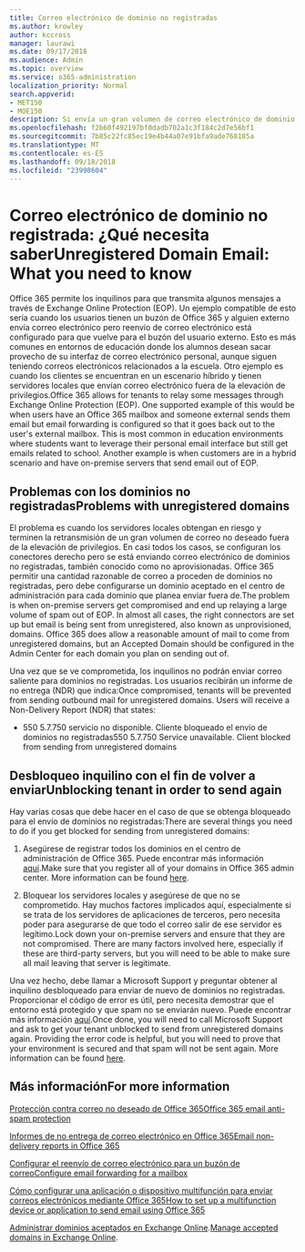 ```yaml
---
title: Correo electrónico de dominio no registradas
ms.author: krowley
author: kccross
manager: laurawi
ms.date: 09/17/2018
ms.audience: Admin
ms.topic: overview
ms.service: o365-administration
localization_priority: Normal
search.appverid:
- MET150
- MOE150
description: Si envía un gran volumen de correo electrónico de dominio no registradas, corre el riesgo de su correo electrónico se bloquean. Lea este artículo para obtener más información.
ms.openlocfilehash: f2b60f492197bf0dadb702a1c3f184c2d7e56bf1
ms.sourcegitcommit: 7b85c22fc85ec19e4b44a07e91bfa9ade768185a
ms.translationtype: MT
ms.contentlocale: es-ES
ms.lasthandoff: 09/18/2018
ms.locfileid: "23998604"
---
```

# <a name="unregistered-domain-email-what-you-need-to-know"></a><span data-ttu-id="13102-104">Correo electrónico de dominio no registrada: ¿Qué necesita saber</span><span class="sxs-lookup"><span data-stu-id="13102-104">Unregistered Domain Email: What you need to know</span></span>

<span data-ttu-id="13102-p102">Office 365 permite los inquilinos para que transmita algunos mensajes a través de Exchange Online Protection (EOP). Un ejemplo compatible de esto sería cuando los usuarios tienen un buzón de Office 365 y alguien externo envía correo electrónico pero reenvío de correo electrónico está configurado para que vuelve para el buzón del usuario externo. Esto es más comunes en entornos de educación donde los alumnos desean sacar provecho de su interfaz de correo electrónico personal, aunque siguen teniendo correos electrónicos relacionados a la escuela. Otro ejemplo es cuando los clientes se encuentran en un escenario híbrido y tienen servidores locales que envían correo electrónico fuera de la elevación de privilegios.</span><span class="sxs-lookup"><span data-stu-id="13102-p102">Office 365 allows for tenants to relay some messages through Exchange Online Protection (EOP). One supported example of this would be when users have an Office 365 mailbox and someone external sends them email but email forwarding is configured so that it goes back out to the user's external mailbox. This is most common in education environments where students want to leverage their personal email interface but still get emails related to school. Another example is when customers are in a hybrid scenario and have on-premise servers that send email out of EOP.</span></span>

## <a name="problems-with-unregistered-domains"></a><span data-ttu-id="13102-109">Problemas con los dominios no registradas</span><span class="sxs-lookup"><span data-stu-id="13102-109">Problems with unregistered domains</span></span>

<span data-ttu-id="13102-p103">El problema es cuando los servidores locales obtengan en riesgo y terminen la retransmisión de un gran volumen de correo no deseado fuera de la elevación de privilegios. En casi todos los casos, se configuran los conectores derecho pero se está enviando correo electrónico de dominios no registradas, también conocido como no aprovisionadas. Office 365 permitir una cantidad razonable de correo a proceden de dominios no registradas, pero debe configurarse un dominio aceptado en el centro de administración para cada dominio que planea enviar fuera de.</span><span class="sxs-lookup"><span data-stu-id="13102-p103">The problem is when on-premise servers get compromised and end up relaying a large volume of spam out of EOP. In almost all cases, the right connectors are set up but email is being sent from unregistered, also known as unprovisioned, domains. Office 365 does allow a reasonable amount of mail to come from unregistered domains, but an Accepted Domain should be configured in the Admin Center for each domain you plan on sending out of.</span></span>

<span data-ttu-id="13102-p104">Una vez que se ve comprometida, los inquilinos no podrán enviar correo saliente para dominios no registradas. Los usuarios recibirán un informe de no entrega (NDR) que indica:</span><span class="sxs-lookup"><span data-stu-id="13102-p104">Once compromised, tenants will be prevented from sending outbound mail for unregistered domains. Users will receive a Non-Delivery Report (NDR) that states:</span></span>

- <span data-ttu-id="13102-p105">550 5.7.750 servicio no disponible. Cliente bloqueado el envío de dominios no registradas</span><span class="sxs-lookup"><span data-stu-id="13102-p105">550 5.7.750 Service unavailable. Client blocked from sending from unregistered domains</span></span>

## <a name="unblocking-tenant-in-order-to-send-again"></a><span data-ttu-id="13102-117">Desbloqueo inquilino con el fin de volver a enviar</span><span class="sxs-lookup"><span data-stu-id="13102-117">Unblocking tenant in order to send again</span></span>

<span data-ttu-id="13102-118">Hay varias cosas que debe hacer en el caso de que se obtenga bloqueado para el envío de dominios no registradas:</span><span class="sxs-lookup"><span data-stu-id="13102-118">There are several things you need to do if you get blocked for sending from unregistered domains:</span></span>

1. <span data-ttu-id="13102-p106">Asegúrese de registrar todos los dominios en el centro de administración de Office 365. Puede encontrar más información [aquí](https://docs.microsoft.com/en-us/exchange/mail-flow-best-practices/manage-accepted-domains/manage-accepted-domains).</span><span class="sxs-lookup"><span data-stu-id="13102-p106">Make sure that you register all of your domains in Office 365 admin center. More information can be found [here](https://docs.microsoft.com/en-us/exchange/mail-flow-best-practices/manage-accepted-domains/manage-accepted-domains).</span></span>

2. <span data-ttu-id="13102-p107">Bloquear los servidores locales y asegúrese de que no se comprometido. Hay muchos factores implicados aquí, especialmente si se trata de los servidores de aplicaciones de terceros, pero necesita poder para asegurarse de que todo el correo salir de ese servidor es legítimo.</span><span class="sxs-lookup"><span data-stu-id="13102-p107">Lock down your on-premise servers and ensure that they are not compromised. There are many factors involved here, especially if these are third-party servers, but you will need to be able to make sure all mail leaving that server is legitimate.</span></span>

<span data-ttu-id="13102-p108">Una vez hecho, debe llamar a Microsoft Support y preguntar obtener al inquilino desbloqueado para enviar de nuevo de dominios no registradas.  Proporcionar el código de error es útil, pero necesita demostrar que el entorno está protegido y que spam no se enviarán nuevo. Puede encontrar más información [aquí](https://support.office.com/en-us/article/Contact-support-for-business-products-Admin-Help-32a17ca7-6fa0-4870-8a8d-e25ba4ccfd4b#ID0EAADAAA=online).</span><span class="sxs-lookup"><span data-stu-id="13102-p108">Once done, you will need to call Microsoft Support and ask to get your tenant unblocked to send from unregistered domains again.  Providing the error code is helpful, but you will need to prove that your environment is secured and that spam will not be sent again. More information can be found [here](https://support.office.com/en-us/article/Contact-support-for-business-products-Admin-Help-32a17ca7-6fa0-4870-8a8d-e25ba4ccfd4b#ID0EAADAAA=online).</span></span>
  
## <a name="for-more-information"></a><span data-ttu-id="13102-126">Más información</span><span class="sxs-lookup"><span data-stu-id="13102-126">For more information</span></span>

[<span data-ttu-id="13102-127">Protección contra correo no deseado de Office 365</span><span class="sxs-lookup"><span data-stu-id="13102-127">Office 365 email anti-spam protection</span></span>](anti-spam-protection.md)

[<span data-ttu-id="13102-128">Informes de no entrega de correo electrónico en Office 365</span><span class="sxs-lookup"><span data-stu-id="13102-128">Email non-delivery reports in Office 365</span></span>](https://support.office.com/article/email-non-delivery-reports-in-office-365-51daa6b9-2e35-49c4-a0c9-df85bf8533c3)

[<span data-ttu-id="13102-129">Configurar el reenvío de correo electrónico para un buzón de correo</span><span class="sxs-lookup"><span data-stu-id="13102-129">Configure email forwarding for a mailbox</span></span>](https://docs.microsoft.com/en-us/exchange/recipients-in-exchange-online/manage-user-mailboxes/configure-email-forwarding)

[<span data-ttu-id="13102-130">Cómo configurar una aplicación o dispositivo multifunción para enviar correos electrónicos mediante Office 365</span><span class="sxs-lookup"><span data-stu-id="13102-130">How to set up a multifunction device or application to send email using Office 365</span></span>](https://support.office.com/en-us/article/How-to-set-up-a-multifunction-device-or-application-to-send-email-using-Office-365-69f58e99-c550-4274-ad18-c805d654b4c4)

<span data-ttu-id="13102-131">[Administrar dominios aceptados en Exchange Online](https://docs.microsoft.com/en-us/exchange/mail-flow-best-practices/manage-accepted-domains/manage-accepted-domains).</span><span class="sxs-lookup"><span data-stu-id="13102-131">[Manage accepted domains in Exchange Online](https://docs.microsoft.com/en-us/exchange/mail-flow-best-practices/manage-accepted-domains/manage-accepted-domains).</span></span>

